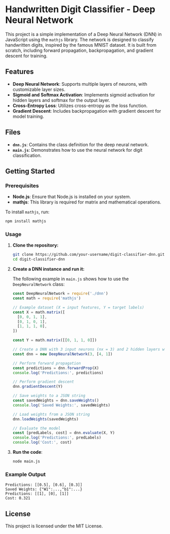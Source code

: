 # Handwritten Digit Classifier - Deep Neural Network

This project is a simple implementation of a Deep Neural Network (DNN) in JavaScript using the `mathjs` library. The network is designed to classify handwritten digits, inspired by the famous MNIST dataset. It is built from scratch, including forward propagation, backpropagation, and gradient descent for training.

## Features

- **Deep Neural Network**: Supports multiple layers of neurons, with customizable layer sizes.
- **Sigmoid and Softmax Activation**: Implements sigmoid activation for hidden layers and softmax for the output layer.
- **Cross-Entropy Loss**: Utilizes cross-entropy as the loss function.
- **Gradient Descent**: Includes backpropagation with gradient descent for model training.

## Files

- **`dnn.js`**: Contains the class definition for the deep neural network.
- **`main.js`**: Demonstrates how to use the neural network for digit classification.

## Getting Started

### Prerequisites

- **Node.js**: Ensure that Node.js is installed on your system.
- **mathjs**: This library is required for matrix and mathematical operations.

To install `mathjs`, run:

```bash
npm install mathjs
```

### Usage

1. **Clone the repository:**

   ```bash
   git clone https://github.com/your-username/digit-classifier-dnn.git
   cd digit-classifier-dnn
   ```

2. **Create a DNN instance and run it:**

   The following example in `main.js` shows how to use the `DeepNeuralNetwork` class:

   ```javascript
   const DeepNeuralNetwork = require('./dnn')
   const math = require('mathjs')

   // Example dataset (X = input features, Y = target labels)
   const X = math.matrix([
     [0, 0, 1, 1],
     [0, 1, 0, 1],
     [1, 1, 1, 0],
   ])

   const Y = math.matrix([[0, 1, 1, 0]])

   // Create a DNN with 3 input neurons (nx = 3) and 2 hidden layers with 4 and 1 neurons
   const dnn = new DeepNeuralNetwork(3, [4, 1])

   // Perform forward propagation
   const predictions = dnn.forwardProp(X)
   console.log('Predictions:', predictions)

   // Perform gradient descent
   dnn.gradientDescent(Y)

   // Save weights to a JSON string
   const savedWeights = dnn.saveWeights()
   console.log('Saved Weights:', savedWeights)

   // Load weights from a JSON string
   dnn.loadWeights(savedWeights)

   // Evaluate the model
   const [predLabels, cost] = dnn.evaluate(X, Y)
   console.log('Predictions:', predLabels)
   console.log('Cost:', cost)
   ```

3. **Run the code**:

   ```bash
   node main.js
   ```

### Example Output

```
Predictions: [[0.5], [0.6], [0.3]]
Saved Weights: {"W1":...,"b1":...}
Predictions: [[1], [0], [1]]
Cost: 0.321
```

## License

This project is licensed under the MIT License.
